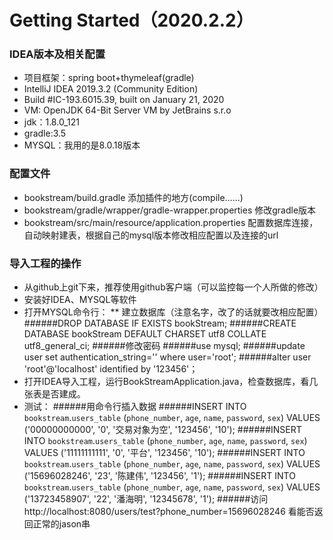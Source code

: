 # Getting Started（2020.2.2）

### IDEA版本及相关配置
* 项目框架：spring boot+thymeleaf(gradle)
* IntelliJ IDEA 2019.3.2 (Community Edition)
* Build #IC-193.6015.39, built on January 21, 2020
* VM: OpenJDK 64-Bit Server VM by JetBrains s.r.o
* jdk：1.8.0_121
* gradle:3.5
* MYSQL：我用的是8.0.18版本

### 配置文件
* bookstream/build.gradle 添加插件的地方(compile……)
* bookstream/gradle/wrapper/gradle-wrapper.properties 修改gradle版本
* bookstream/src/main/resource/application.properties 
  配置数据库连接，自动映射建表，根据自己的mysql版本修改相应配置以及连接的url

### 导入工程的操作
* 从github上git下来，推荐使用github客户端（可以监控每一个人所做的修改）
* 安装好IDEA、MYSQL等软件
* 打开MYSQL命令行：
    ** 建立数据库（注意名字，改了的话就要改相应配置）
    ######DROP DATABASE IF EXISTS bookStream;
    ######CREATE DATABASE bookStream DEFAULT CHARSET utf8 COLLATE utf8_general_ci;
    ######修改密码
    ######use mysql;
    ######update user set authentication_string='' where user='root';
    ######alter user 'root'@'localhost' identified by '123456'；
* 打开IDEA导入工程，运行BookStreamApplication.java，检查数据库，看几张表是否建成。
* 测试：
    ######用命令行插入数据
    ######INSERT INTO `bookstream`.`users_table` (`phone_number`, `age`, `name`, `password`, `sex`) VALUES ('00000000000', '0', '交易对象为空', '123456', '10');
    ######INSERT INTO `bookstream`.`users_table` (`phone_number`, `age`, `name`, `password`, `sex`) VALUES ('11111111111', '0', '平台', '123456', '10');
    ######INSERT INTO `bookstream`.`users_table` (`phone_number`, `age`, `name`, `password`, `sex`) VALUES ('15696028246', '23', '陈建伟', '123456', '1');
    ######INSERT INTO `bookstream`.`users_table` (`phone_number`, `age`, `name`, `password`, `sex`) VALUES ('13723458907', '22', '潘海明', '12345678', '1');
    ######访问 http://localhost:8080/users/test?phone_number=15696028246 看能否返回正常的jason串
